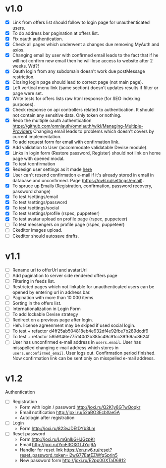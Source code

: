 # v1.0

* [x] Link from offers list should follow to login page for unauthenticated users.
* [x] To do address bar pagination at offers list.
* [x] Fix oauth authentication.
* [x] Check all pages which underwent a changes due removing MyAuth and axios.
* [x] Changing email by user with confirmed email leads to the fact that if he will not confirm new email then he will lose access to website after 2 weeks. Wtf?!
* [x] Oauth login from any subdomain doesn't work due postMessage restriction.
* [x] Closing login page should lead to correct page (not main page).
* [x] Left vertical menu link (same section) doesn't updates results if filter or page were set.
* [x] Write tests for offers lists raw html response (for SEO indexing purposes).
* [x] Check response on api controllers related to authentication. It should not contain any sensitive data. Only token or nothing.
* [x] Redo the multiple oauth authentication https://github.com/omniauth/omniauth/wiki/Managing-Multiple-Providers Changing email leads to problems which doesn't covers by current implementation.
* [x] To add request form for email with confirmation link.
* [x] Add validation to User (accommodate validatable Devise module).
* [x] Links in login form (Restore password, Register) should not link on home page with opened modal.
* [x] To test /confirmation
* [x] Redesign user settings as it made [here](https://preview.pro.ant.design/account/settings/base)
* [x] User can't resend confirmation e-mail if it's already stored in email in database and unconfirmed. Page (https://nv6.ru/settings/email).
* [x] To spruce up Emails (Registration, confirmation, password recovery, password change)
* [x] To test /settings/email
* [x] To test /settings/password
* [x] To test /settings/social
* [x] To test /settings/profile (rspec, puppeteer)
* [x] To test avatar upload on profile page (rspec, puppeteer)
* [ ] To test messengers on profile page (rspec, puppeteer)
* [ ] Ckeditor images upload.
* [ ] Ckeditor should autosave drafts.

# v1.1

* [ ] Rename url to offerUrl and avatarUrl
* [ ] Add pagination to server side rendered offers page
* [ ] Filtering in feeds list.
* [ ] Restricted pages which not linkable for unauthenticated users can be opened by entering url in address bar.
* [ ] Pagination with more than 10 000 items.
* [ ] Sorting in the offers list.
* [ ] Internationalization in Login Form
* [ ] To add lockable Devise strategy
* [ ] Redirect on a previous page after login.
* [ ] Heh. license agreenment may be skiped if used social login.
* [ ] To test + refactor d4ff25ab504818eb4e932df4e92fbe7b289dcdf9
* [ ] To test + refactor 5959146e775140d2b385c49c91cc39f69ac8624f
* [ ] User has unconfirmed e-mail address in `users.email`. User has misspelled changing e-mail address which stores in `users.unconfirmed_email`. User logs out. Confirmation period finished. Now confirmation link can be sent only on misspelled e-mail address.

# v1.2

Authentication

* [ ] Registration
    * Form with login / password http://joxi.ru/Q2K1y8GTwQoqkr
    * Email notification http://joxi.ru/52aBO3EcbXae5A
    * Autologin after registration
* [ ] Login
    * Form http://joxi.ru/823vJDEtDYb3Lm
* [ ] Reset password
    * Form http://joxi.ru/LmGnlkGHJGzpKr
    * Email http://joxi.ru/YmE3OXGTJYoj6A
    * Handler for reset link https://en.nv6.ru/reset?reset_password_token=i2wG77EatEZWfqSprin5
    * New password form http://joxi.ru/E2pp0GXTaD6812
